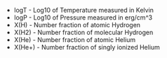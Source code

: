 - logT - Log10 of Temperature measured in Kelvin
- logP - Log10 of Pressure measured in erg/cm^3
- X(H) - Number fraction of atomic Hydrogen
- X(H2) - Number fraction of molecular Hydrogen
- X(He) - Number fraction of atomic Helium
- X(He+) - Number fraction of singly ionized Helium

